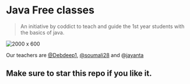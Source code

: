 # Java Free classes
> An initiative by coddict to teach and guide the 1st year students with the basics of java.

![2000 x 600](https://user-images.githubusercontent.com/66300439/205333202-cdc44cd1-f73a-4916-9c30-9a555d88c006.png)


Our teachers  are [@Debdeep1](https://github.com/Debdeep1), [@soumali28](https://github.com/soumali28) and @[jayanta](https://github.com/jay-io)

## Make sure to star this repo if you like it. 

